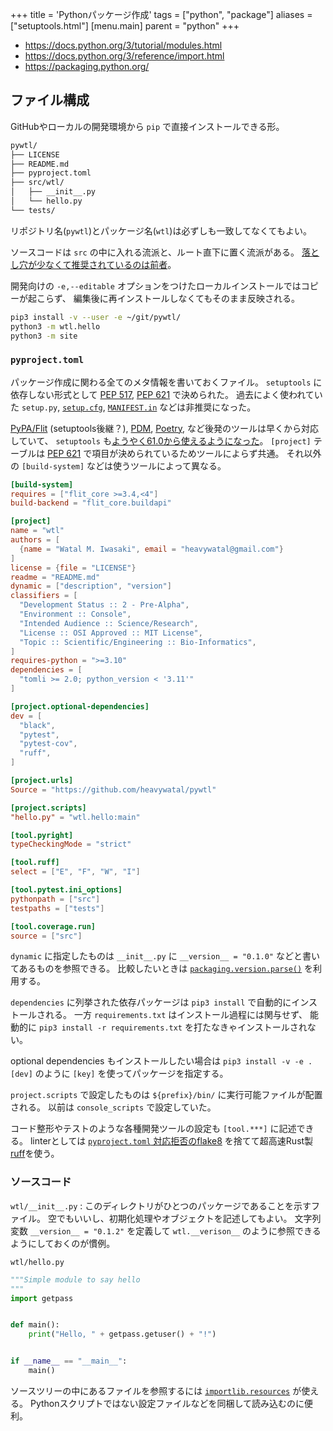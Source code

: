 +++
title = 'Pythonパッケージ作成'
tags = ["python", "package"]
aliases = ["setuptools.html"]
[menu.main]
  parent = "python"
+++

- <https://docs.python.org/3/tutorial/modules.html>
- <https://docs.python.org/3/reference/import.html>
- <https://packaging.python.org/>

## ファイル構成

GitHubやローカルの開発環境から `pip` で直接インストールできる形。

```sh
pywtl/
├── LICENSE
├── README.md
├── pyproject.toml
├── src/wtl/
│   ├── __init__.py
│   └── hello.py
└── tests/
```

リポジトリ名(`pywtl`)とパッケージ名(`wtl`)は必ずしも一致してなくてもよい。

ソースコードは `src` の中に入れる流派と、ルート直下に置く流派がある。
[落とし穴が少なくて推奨されているのは前者](https://docs.pytest.org/explanation/goodpractices.html)。

開発向けの `-e,--editable` オプションをつけたローカルインストールではコピーが起こらず、
編集後に再インストールしなくてもそのまま反映される。

```sh
pip3 install -v --user -e ~/git/pywtl/
python3 -m wtl.hello
python3 -m site
```

### `pyproject.toml`

パッケージ作成に関わる全てのメタ情報を書いておくファイル。
`setuptools` に依存しない形式として
[PEP 517](https://www.python.org/dev/peps/pep-0517),
[PEP 621](https://www.python.org/dev/peps/pep-0621)
で決められた。
過去によく使われていた `setup.py`,
[`setup.cfg`](https://setuptools.pypa.io/en/latest/userguide/declarative_config.html),
[`MANIFEST.in`](https://setuptools.pypa.io/en/latest/userguide/miscellaneous.html)
などは非推奨になった。

[PyPA/Flit](https://flit.readthedocs.io/) (setuptools後継？),
[PDM](https://pdm.fming.dev/),
[Poetry](https://python-poetry.org/),
など後発のツールは早くから対応していて、
`setuptools` も[ようやく61.0から使えるようになった](https://setuptools.pypa.io/en/latest/userguide/pyproject_config.html)。
`[project]` テーブルは [PEP 621](https://www.python.org/dev/peps/pep-0621)
で項目が決められているためツールによらず共通。
それ以外の `[build-system]` などは使うツールによって異なる。

```toml
[build-system]
requires = ["flit_core >=3.4,<4"]
build-backend = "flit_core.buildapi"

[project]
name = "wtl"
authors = [
  {name = "Watal M. Iwasaki", email = "heavywatal@gmail.com"}
]
license = {file = "LICENSE"}
readme = "README.md"
dynamic = ["description", "version"]
classifiers = [
  "Development Status :: 2 - Pre-Alpha",
  "Environment :: Console",
  "Intended Audience :: Science/Research",
  "License :: OSI Approved :: MIT License",
  "Topic :: Scientific/Engineering :: Bio-Informatics",
]
requires-python = ">=3.10"
dependencies = [
  "tomli >= 2.0; python_version < '3.11'"
]

[project.optional-dependencies]
dev = [
  "black",
  "pytest",
  "pytest-cov",
  "ruff",
]

[project.urls]
Source = "https://github.com/heavywatal/pywtl"

[project.scripts]
"hello.py" = "wtl.hello:main"

[tool.pyright]
typeCheckingMode = "strict"

[tool.ruff]
select = ["E", "F", "W", "I"]

[tool.pytest.ini_options]
pythonpath = ["src"]
testpaths = ["tests"]

[tool.coverage.run]
source = ["src"]
```

`dynamic` に指定したものは `__init__.py` に `__version__ = "0.1.0"`
などと書いてあるものを参照できる。
比較したいときは
[`packaging.version.parse()`](https://packaging.pypa.io/en/latest/version.html)
を利用する。

`dependencies` に列挙された依存パッケージは
`pip3 install` で自動的にインストールされる。
一方 `requirements.txt` はインストール過程には関与せず、
能動的に `pip3 install -r requirements.txt`
を打たなきゃインストールされない。

optional dependencies もインストールしたい場合は
`pip3 install -v -e .[dev]` のように `[key]` を使ってパッケージを指定する。

`project.scripts` で設定したものは
`${prefix}/bin/` に実行可能ファイルが配置される。
以前は `console_scripts` で設定していた。

コード整形やテストのような各種開発ツールの設定も `[tool.***]` に記述できる。
linterとしては
[`pyproject.toml` 対応拒否のflake8](https://github.com/PyCQA/flake8/issues/234)
を捨てて超高速Rust製[ruff](https://beta.ruff.rs/)を使う。



### ソースコード

`wtl/__init__.py`
: このディレクトリがひとつのパッケージであることを示すファイル。
  空でもいいし、初期化処理やオブジェクトを記述してもよい。
  文字列変数 `__version__ = "0.1.2"` を定義して
  `wtl.__verison__` のように参照できるようにしておくのが慣例。

`wtl/hello.py`
```py
"""Simple module to say hello
"""
import getpass


def main():
    print("Hello, " + getpass.getuser() + "!")


if __name__ == "__main__":
    main()
```

ソースツリーの中にあるファイルを参照するには
[`importlib.resources`](https://docs.python.org/library/importlib.html#module-importlib.resources)
が使える。
Pythonスクリプトではない設定ファイルなどを同梱して読み込むのに便利。
